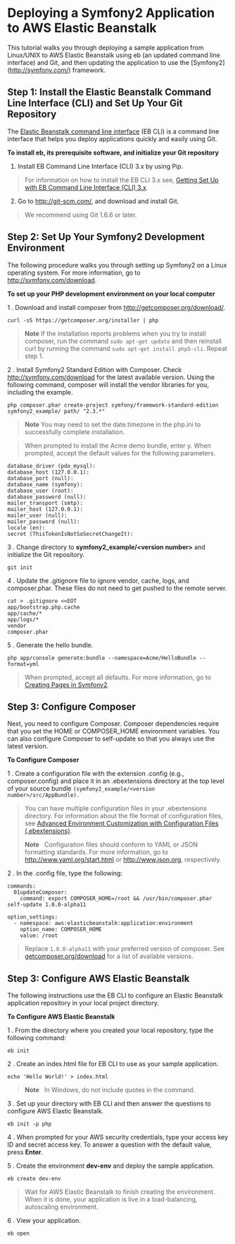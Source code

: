 Deploying a Symfony2 Application to AWS Elastic Beanstalk
=========================================================

This tutorial walks you through deploying a sample application from Linux/UNIX to AWS Elastic Beanstalk using eb (an updated command line interface) and Git, and then updating the application to use the [Symfony2] (http://symfony.com/) framework.

Step 1: Install the Elastic Beanstalk Command Line Interface (CLI) and Set Up Your Git Repository
------------------------------------------------------------------------
The [Elastic Beanstalk command line interface](https://docs.aws.amazon.com/elasticbeanstalk/latest/dg/eb-cli3.html) (EB CLI) is a command line interface that helps you deploy applications quickly and easily using Git. 

**To install eb, its prerequisite software, and initialize your Git repository**

 1. Install EB Command Line Interface (CLI) 3.x by using Pip. 
> For information on how to install the EB CLI 3.x see, [Getting Set Up with EB Command Line Interface (CLI) 3.x](http://docs.aws.amazon.com/elasticbeanstalk/latest/dg/eb-cli3-install.html).
  
 2. Go to http://git-scm.com/, and download and install Git. 
> We recommend using Git 1.6.6 or later.

Step 2: Set Up Your Symfony2 Development Environment
----------------------------------------------------
The following procedure walks you through setting up Symfony2 on a Linux operating system. For more information, go to http://symfony.com/download.

**To set up your PHP development environment on your local computer**

1 .  Download and install composer from http://getcomposer.org/download/.

    curl -sS https://getcomposer.org/installer | php

> **Note**   If the installation reports problems when you try to install composer, run the command `sudo apt-get update` and then reinstall curl by running the command `sudo apt-get install php5-cli`. Repeat step 1.

2 .   Install Symfony2 Standard Edition with Composer. Check http://symfony.com/download for the latest available version. Using the following command, composer will install the vendor libraries for you, including the example.

    php composer.phar create-project symfony/framework-standard-edition symfony2_example/ path/ "2.3.*"

> **Note** You may need to set the date.timezone in the php.ini to successfully complete installation.

> When prompted to install the Acme demo bundle, enter y. When prompted, accept the default values for the following parameters.

    database_driver (pdo_mysql): 
    database_host (127.0.0.1): 
    database_port (null): 
    database_name (symfony): 
    database_user (root): 
    database_password (null): 
    mailer_transport (smtp): 
    mailer_host (127.0.0.1):     
    mailer_user (null): 
    mailer_password (null): 
    locale (en): 
    secret (ThisTokenIsNotSoSecretChangeIt):

3 . Change directory to **symfony2_example/&lt;version number&gt;** and initialize the Git repository.


    git init 

4 .  Update the .gitignore file to ignore vendor, cache, logs, and composer.phar. 
	These files do not need to get pushed to the remote server.

    cat > .gitignore <<EOT
    app/bootstrap.php.cache
    app/cache/*
    app/logs/*
    vendor
    composer.phar


5 .  Generate the hello bundle. 

    php app/console generate:bundle --namespace=Acme/HelloBundle --format=yml

> When prompted, accept all defaults. For more information, go to [Creating Pages in Symfony2](http://symfony.com/doc/current/book/page_creation.html).

Step 3: Configure Composer
--------------------------
Next, you need to configure Composer. Composer dependencies require that you set the HOME or COMPOSER_HOME environment variables. You can also configure Composer to self-update so that you always use the latest version.

**To Configure Composer**

1 .  Create a configuration file with the extension .config (e.g., composer.config) and place it in an .ebextensions directory at the top level of your source bundle 
`(symfony2_example/<version number>/src/AppBundle).` 

> You can have multiple configuration files in your .ebextensions
> directory. For information about the file format of configuration
> files, see [Advanced Environment Customization with Configuration Files (.ebextensions)](https://docs.aws.amazon.com/elasticbeanstalk/latest/dg/ebextensions.html).
> 
> **Note** &nbsp; Configuration files should conform to YAML or JSON formatting standards. For more information, go to http://www.yaml.org/start.html
> or http://www.json.org, respectively.

 2 .  In the .config file, type the following:

    commands:
      01updateComposer:
        command: export COMPOSER_HOME=/root && /usr/bin/composer.phar self-update 1.0.0-alpha11

    option_settings:
      - namespace: aws:elasticbeanstalk:application:environment
        option_name: COMPOSER_HOME
        value: /root

> Replace `1.0.0-alpha11` with your preferred version of composer. See [getcomposer.org/download](https://getcomposer.org/download/) for a list of available versions.

Step 3: Configure AWS Elastic Beanstalk
---------------------------------------
The following instructions use the EB CLI to configure an Elastic Beanstalk application repository in your local project directory. 

**To Configure AWS Elastic Beanstalk**

1 .  From the directory where you created your local repository, type the following command:

    eb init

2 .  Create an index.html file for EB CLI to use as your sample application.

    echo 'Hello World!' > index.html

> **Note** &nbsp; In Windows, do not include quotes in the command.

3 .  Set up your directory with EB CLI and then answer the questions to configure AWS Elastic Beanstalk.

    eb init -p php

4 .  When prompted for your AWS security credentials, type your access key ID and secret access key. To answer a question with the default value, press **Enter**.

5 .  Create the environment **dev-env** and deploy the sample application.

    eb create dev-env

> Wait for AWS Elastic Beanstalk to finish creating the environment. When it is done, your application is live in a load-balancing, autoscaling environment.

6 .  View your application.

    eb open
